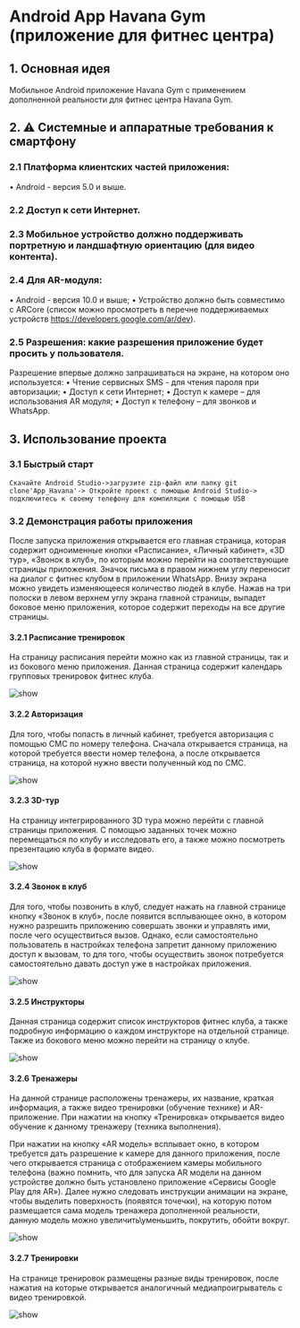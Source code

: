 # Android App Havana Gym (приложение для фитнес центра)

## 1. Основная идея
Мобильное Android приложение Havana Gym с применением дополненной реальности для фитнес центра Havana Gym. 

## 2. ⚠️ Системные и аппаратные требования к смартфону

### 2.1 Платформа клиентских частей приложения:
• Android - версия 5.0 и выше.

### 2.2 Доступ к сети Интернет.

### 2.3 Мобильное устройство должно поддерживать портретную и ландшафтную ориентацию (для видео контента).

### 2.4 Для AR-модуля:
• Android - версия 10.0 и выше;
• Устройство должно быть совместимо с ARCore (список можно просмотреть
в перечне поддерживаемых устройств https://developers.google.com/ar/dev).

### 2.5 Разрешения: какие разрешения приложение будет просить у пользователя.
Разрешение впервые должно запрашиваться на экране, на котором оно используется:
• Чтение сервисных SMS - для чтения пароля при авторизации;
• Доступ к сети Интернет;
• Доступ к камере – для использования AR модуля;
• Доступ к телефону – для звонков и WhatsApp.

## 3. Использование проекта
### 3.1 Быстрый старт 

```
Скачайте Android Studio->загрузите zip-файл или папку git clone'App_Havana'-> Откройте проект с помощью Android Studio-> подключитесь к своему телефону для компиляции с помощью USB
```

### 3.2 Демонстрация работы приложения
После запуска приложения открывается его главная страница, которая содержит одноименные кнопки «Расписание», «Личный кабинет», «3D тур», «Звонок в клуб», по которым можно перейти на соответствующие страницы приложения.
Значок письма в правом нижнем углу переносит на диалог с фитнес клубом в приложении WhatsApp. 
Внизу экрана можно увидеть изменяющееся количество людей в клубе. 
Нажав на три полоски в левом верхнем углу экрана главной страницы, выпадет боковое меню приложения, которое содержит переходы на все другие страницы.

#### 3.2.1 Расписание тренировок
На страницу расписания перейти можно как из главной страницы, так и из бокового меню приложения. Данная страница содержит календарь групповых тренировок фитнес клуба.

![show](Gif/Schedule.gif)

#### 3.2.2 Авторизация
Для того, чтобы попасть в личный кабинет, требуется авторизация с помощью СМС по номеру телефона. Сначала открывается страница, на которой требуется ввести номер телефона, а после открывается страница, на которой нужно ввести полученный код по СМС.

![show](Gif/Autentification.gif) 

#### 3.2.3 3D-тур
На страницу интегрированного 3D тура можно перейти с главной страницы приложения. С помощью заданных точек можно перемещаться по
клубу и исследовать его, а также можно посмотреть презентацию клуба в формате видео.

![show](Gif/3D.gif) 

#### 3.2.4 Звонок в клуб
Для того, чтобы позвонить в клуб, следует нажать на главной странице кнопку «Звонок в клуб», после появится всплывающее окно, в котором нужно разрешить приложению совершать звонки и управлять ими, после чего осуществиться вызов. Однако, если самостоятельно пользователь в настройках телефона запретит данному приложению доступ к вызовам, то для того, чтобы осуществить звонок потребуется самостоятельно давать доступ уже в настройках приложения.

![show](Gif/Call.gif) 

#### 3.2.5 Инструкторы
Данная страница содержит список инструкторов фитнес клуба, а также подробную информацию о каждом инструкторе на отдельной странице. Также из бокового меню можно перейти на страницу о клубе.

![show](Gif/Coach.gif) 

#### 3.2.6 Тренажеры
На данной странице расположены тренажеры, их название, краткая информация, а также видео тренировки (обучение технике) и AR-приложение. При нажатии на кнопку «Тренировка» открывается видео обучение к данному тренажеру (техника выполнения).

При нажатии на кнопку «AR модель» всплывает окно, в котором требуется дать разрешение к камере для данного приложения, после чего открывается страница с отображением камеры мобильного телефона (важно помнить, что для запуска AR модели на данном устройстве должно быть установлено приложение «Сервисы Google Play для AR»). Далее нужно следовать инструкции анимации на экране, чтобы выделить поверхность (появятся точечки), на которую потом размещается сама модель тренажера дополненной реальности, данную модель можно увеличить\уменьшить, покрутить, обойти вокруг.

![show](Gif/Trainer.gif) 

#### 3.2.7 Тренировки
На странице тренировок размещены разные виды тренировок, после нажатия на которые открывается аналогичный медиапроигрыватель с видео тренировкой.

![show](Gif/Training.gif) 
